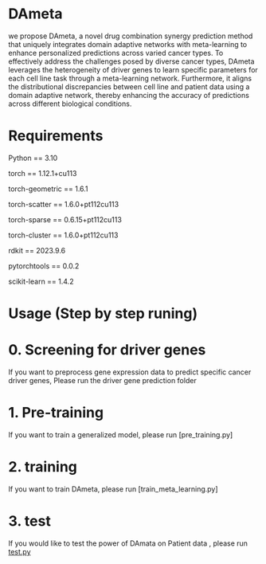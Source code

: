 # DAmeta
we propose DAmeta, a novel drug combination synergy prediction method that uniquely integrates domain adaptive networks with meta-learning to enhance personalized predictions across varied cancer types. To effectively address the challenges posed by diverse cancer types, DAmeta leverages the heterogeneity of driver genes to learn specific parameters for each cell line task through a meta-learning network. Furthermore, it aligns the distributional discrepancies between cell line and patient data using a domain adaptive network, thereby enhancing the accuracy of predictions across different biological conditions.
# Requirements
Python == 3.10

torch == 1.12.1+cu113

torch-geometric == 1.6.1

torch-scatter == 1.6.0+pt112cu113

torch-sparse ==  0.6.15+pt112cu113

torch-cluster == 1.6.0+pt112cu113                                     

rdkit ==  2023.9.6 

pytorchtools == 0.0.2

scikit-learn  == 1.4.2 

# Usage (Step by step runing)
# 0. Screening for driver genes
If you want to preprocess gene expression data to predict specific cancer driver genes, Please run the driver gene prediction folder
# 1. Pre-training
If you want to train a generalized model, please run [pre_training.py]
# 2. training 
If you want to train DAmeta, please run [train_meta_learning.py]
# 3. test
If you would like to test the power of DAmata on Patient data , please run [test.py](test.py)


